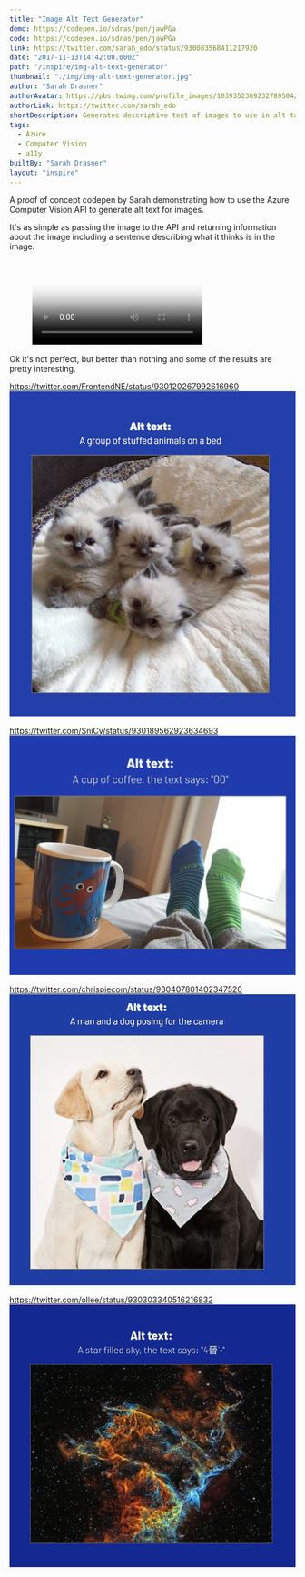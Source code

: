 ```yaml
---
title: "Image Alt Text Generator"
demo: https://codepen.io/sdras/pen/jawPGa
code: https://codepen.io/sdras/pen/jawPGa
link: https://twitter.com/sarah_edo/status/930083568411217920
date: "2017-11-13T14:42:00.000Z"
path: "/inspire/img-alt-text-generator"
thumbnail: "./img/img-alt-text-generator.jpg"
author: "Sarah Drasner"
authorAvatar: https://pbs.twimg.com/profile_images/1039352369232789504/M7tgq-c8_400x400.jpg
authorLink: https://twitter.com/sarah_edo
shortDescription: Generates descriptive text of images to use in alt tags for accessibility.
tags:
  - Azure
  - Computer Vision
  - a11y
builtBy: "Sarah Drasner"
layout: "inspire"
---
```


A proof of concept codepen by Sarah demonstrating how to use the Azure Computer Vision API to generate alt text for images.

It's as simple as passing the image to the API and returning information about the image including a sentence describing what it thinks is in the image.

<figure class="video_container">
  <video controls="true" autoplay loop allowfullscreen="true" poster="./img/img-alt-text-generator.jpg">
    <source src="./img/img-alt-text-generator.mp4" type="video/mp4">
  </video>
</figure>

Ok it's not perfect, but better than nothing and some of the results are pretty interesting.

https://twitter.com/FrontendNE/status/930120267992616960
![example1](./img/example1.jpg)

https://twitter.com/SniCy/status/930189562923634693
![example2](./img/example2.jpg)

https://twitter.com/chrispiecom/status/930407801402347520
![example3](./img/example3.jpg)

https://twitter.com/ollee/status/930303340516216832
![example4](./img/example4.jpg)
